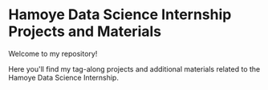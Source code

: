 # Hamoye Data Science Internship Projects and Materials

Welcome to my repository!

Here you'll find my tag-along projects and additional materials related to the Hamoye Data Science Internship.

